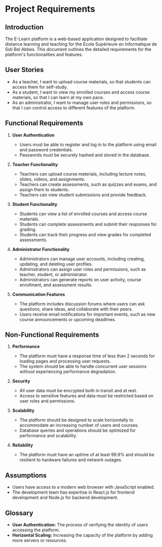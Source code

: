 # Project Requirements

## Introduction

The E-Learn platform is a web-based application designed to facilitate distance learning and teaching for the Ecole Supérieure en Informatique de Sidi Bel Abbes. This document outlines the detailed requirements for the platform's functionalities and features.

## User Stories

- As a teacher, I want to upload course materials, so that students can access them for self-study.
- As a student, I want to view my enrolled courses and access course materials, so that I can learn at my own pace.
- As an administrator, I want to manage user roles and permissions, so that I can control access to different features of the platform.

## Functional Requirements

1. **User Authentication**
   - Users must be able to register and log in to the platform using email and password credentials.
   - Passwords must be securely hashed and stored in the database.

2. **Teacher Functionality**
   - Teachers can upload course materials, including lecture notes, slides, videos, and assignments.
   - Teachers can create assessments, such as quizzes and exams, and assign them to students.
   - Teachers can view student submissions and provide feedback.

3. **Student Functionality**
   - Students can view a list of enrolled courses and access course materials.
   - Students can complete assessments and submit their responses for grading.
   - Students can track their progress and view grades for completed assessments.

4. **Administrator Functionality**
   - Administrators can manage user accounts, including creating, updating, and deleting user profiles.
   - Administrators can assign user roles and permissions, such as teacher, student, or administrator.
   - Administrators can generate reports on user activity, course enrollment, and assessment results.

5. **Communication Features**
   - The platform includes discussion forums where users can ask questions, share ideas, and collaborate with their peers.
   - Users receive email notifications for important events, such as new course announcements or upcoming deadlines.

## Non-Functional Requirements

1. **Performance**
   - The platform must have a response time of less than 2 seconds for loading pages and processing user requests.
   - The system should be able to handle concurrent user sessions without experiencing performance degradation.

2. **Security**
   - All user data must be encrypted both in transit and at rest.
   - Access to sensitive features and data must be restricted based on user roles and permissions.

3. **Scalability**
   - The platform should be designed to scale horizontally to accommodate an increasing number of users and courses.
   - Database queries and operations should be optimized for performance and scalability.

4. **Reliability**
   - The platform must have an uptime of at least 99.9% and should be resilient to hardware failures and network outages.

## Assumptions

- Users have access to a modern web browser with JavaScript enabled.
- The development team has expertise in React.js for frontend development and Node.js for backend development.

## Glossary

- **User Authentication:** The process of verifying the identity of users accessing the platform.
- **Horizontal Scaling:** Increasing the capacity of the platform by adding more servers or resources.



